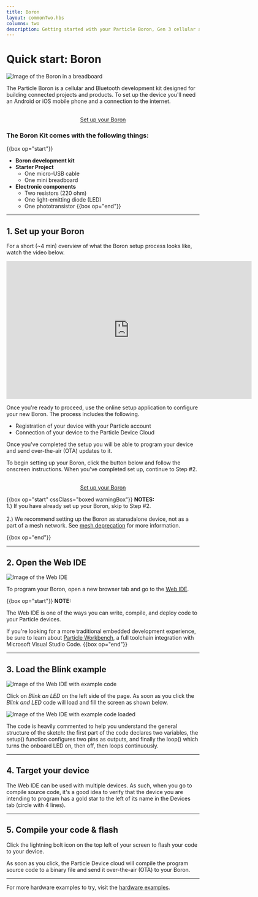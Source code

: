```yaml
---
title: Boron
layout: commonTwo.hbs
columns: two
description: Getting started with your Particle Boron, Gen 3 cellular and BLE device
---
```


# Quick start: Boron

![Image of the Boron in a breadboard](/assets/images/boron-breadboard.jpg)

The Particle Boron is a cellular and Bluetooth development kit designed for building connected projects and products. To set up the device you'll need an Android or iOS mobile phone and a connection to the internet.

<div  align="center">
<br />
<a href="https://setup.particle.io/?family=mesh&device=boron"  target="_blank" class="button">Set up your Boron</a>
</div>

### The Boron Kit comes with the following things:

{{box op="start"}}

- **Boron development kit**
- **Starter Project**
  - One micro-USB cable
  - One mini breadboard
- **Electronic components**
  - Two resistors (220 ohm)
  - One light-emitting diode (LED)
  - One phototransistor
    {{box op="end"}}

---

## 1. Set up your Boron

For a short (~4 min) overview of what the Boron setup process looks like, watch the video below.

<iframe width="640" height="360" class="video" src="https://www.youtube.com/embed/xymSayKBGbg" frameborder="0" allow="accelerometer; autoplay; encrypted-media; gyroscope; picture-in-picture" allowfullscreen></iframe>

Once you're ready to proceed, use the online setup application to configure your new Boron. The process includes the following.

- Registration of your device with your Particle account
- Connection of your device to the Particle Device Cloud

Once you've completed the setup you will be able to program your device and send over-the-air (OTA) updates to it.

To begin setting up your Boron, click the button below and follow the onscreen instructions. When you've completed set up, continue to Step #2.

<div  align="center">
<br />
<a href="https://setup.particle.io/"  target="_blank" class="button">Set up your Boron</a>
<br />
</div>

{{box op="start" cssClass="boxed warningBox"}}
**NOTES:**</br>
1.) If you have already set up your Boron, skip to Step #2.<br /><br />
2.) We recommend setting up the Boron as stanadalone device, not as a part of a mesh network. See [mesh deprecation](/reference/discontinued/hardware/mesh/) for more information.

{{box op="end"}}

---

## 2. Open the Web IDE

![Image of the Web IDE](/assets/images/webide.png)

To program your Boron, open a new browser tab and go to the <a target="_blank" href="https://build.particle.io">Web IDE</a>.

{{box op="start"}}
**NOTE:**

The Web IDE is one of the ways you can write, compile, and deploy code to your Particle devices.

If you're looking for a more traditional embedded development experience, be sure to learn about [Particle Workbench](/getting-started/developer-tools/workbench/), a full toolchain integration with Microsoft Visual Studio Code.
{{box op="end"}}

---

## 3. Load the Blink example

![Image of the Web IDE with example code](/assets/images/webide-with-examples.png)

Click on _Blink an LED_ on the left side of the page. As soon as you click the _Blink and LED_ code will load and fill the screen as shown below.

![Image of the Web IDE with example code loaded](/assets/images/loaded-blink.png)

The code is heavily commented to help you understand the general structure of the sketch: the first part of the code declares two variables, the setup() function configures two pins as outputs, and finally the loop() which turns the onboard LED on, then off, then loops continuously.

---

## 4. Target your device

The Web IDE can be used with multiple devices. As such, when you go to compile source code, it's a good idea to verify that the device you are intending to program has a gold star to the left of its name in the Devices tab (circle with 4 lines).

---

## 5. Compile your code & flash

Click the lightning bolt icon on the top left of your screen to flash your code to your device.

As soon as you click, the Particle Device cloud will compile the program source code to a binary file and send it over-the-air (OTA) to your Boron.


---

For more hardware examples to try, visit the [hardware examples](/tutorials/hardware-projects/hardware-examples/boron).
